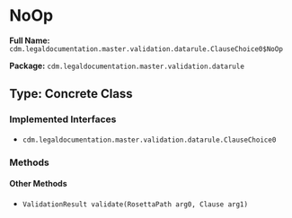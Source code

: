 # NoOp

**Full Name:** `cdm.legaldocumentation.master.validation.datarule.ClauseChoice0$NoOp`

**Package:** `cdm.legaldocumentation.master.validation.datarule`

## Type: Concrete Class

### Implemented Interfaces

- `cdm.legaldocumentation.master.validation.datarule.ClauseChoice0`

### Methods

#### Other Methods

- `ValidationResult validate(RosettaPath arg0, Clause arg1)`

